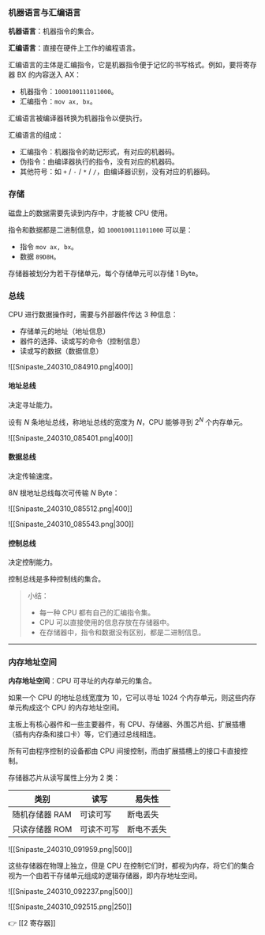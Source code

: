 ### 机器语言与汇编语言

**机器语言**：机器指令的集合。

**汇编语言**：直接在硬件上工作的编程语言。

汇编语言的主体是汇编指令，它是机器指令便于记忆的书写格式。例如，要将寄存器 BX 的内容送入 AX：

- 机器指令：`1000100111011000`。
- 汇编指令：`mov ax, bx`。

汇编语言被编译器转换为机器指令以便执行。

汇编语言的组成：

- 汇编指令：机器指令的助记形式，有对应的机器码。
- 伪指令：由编译器执行的指令，没有对应的机器码。
- 其他符号：如 `+` / `-` / `*` / `/`，由编译器识别，没有对应的机器码。

### 存储

磁盘上的数据需要先读到内存中，才能被 CPU 使用。

指令和数据都是二进制信息，如 `1000100111011000` 可以是：

- 指令 `mov ax, bx`。
- 数据 `89D8H`。

存储器被划分为若干存储单元，每个存储单元可以存储 $1$ Byte。

### 总线

CPU 进行数据操作时，需要与外部器件传达 3 种信息：

- 存储单元的地址（地址信息）
- 器件的选择、读或写的命令（控制信息）
- 读或写的数据（数据信息）

![[Snipaste_240310_084910.png|400]]

#### 地址总线

决定寻址能力。

设有 $N$ 条地址总线，称地址总线的宽度为 $N$，CPU 能够寻到 $2^N$ 个内存单元。

![[Snipaste_240310_085401.png|400]]

#### 数据总线

决定传输速度。

$8 N$ 根地址总线每次可传输 $N$ Byte：

![[Snipaste_240310_085512.png|400]]

![[Snipaste_240310_085543.png|300]]

#### 控制总线

决定控制能力。

控制总线是多种控制线的集合。

> 小结：
> 
> - 每一种 CPU 都有自己的汇编指令集。
> - CPU 可以直接使用的信息存放在存储器中。
> - 在存储器中，指令和数据没有区别，都是二进制信息。

---

### 内存地址空间

**内存地址空间**：CPU 可寻址的内存单元的集合。

如果一个 CPU 的地址总线宽度为 $10$，它可以寻址 $1024$ 个内存单元，则这些内存单元构成这个 CPU 的内存地址空间。

主板上有核心器件和一些主要器件，有 CPU、存储器、外围芯片组、扩展插槽（插有内存条和接口卡）等，它们通过总线相连。

所有可由程序控制的设备都由 CPU 间接控制，而由扩展插槽上的接口卡直接控制。

存储器芯片从读写属性上分为 2 类：

| 类别        | 读写    | 易失性   |
| --------- | ----- | ----- |
| 随机存储器 RAM | 可读可写  | 断电丢失  |
| 只读存储器 ROM | 可读不可写 | 断电不丢失 |

![[Snipaste_240310_091959.png|500]]

这些存储器在物理上独立，但是 CPU 在控制它们时，都视为内存，将它们的集合视为一个由若干存储单元组成的逻辑存储器，即内存地址空间。

![[Snipaste_240310_092237.png|500]]

![[Snipaste_240310_092515.png|250]]

👉 [[2 寄存器]]